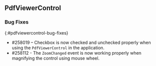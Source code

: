 ## PdfViewerControl

### Bug Fixes
{:#pdfviewercontrol-bug-fixes} 

* \#258019 – Checkbox is now checked and unchecked properly when using the `PdfViewerControl` in the application.
* \#258112 - The `ZoomChanged` event is now working properly when magnifying the control using mouse wheel.
